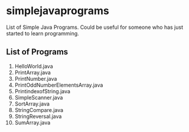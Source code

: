# simplejavaprograms
List of Simple Java Programs. Could be useful for someone who has just started to learn programming.


List of Programs
-----------------
1) HelloWorld.java	
2) PrintArray.java	
3) PrintNumber.java
4) PrintOddNumberElementsArray.java
5) PrintindexofString.java
6) SimpleScanner.java
7) SortArray.java
8) StringCompare.java
9) StringReversal.java
10) SumArray.java
